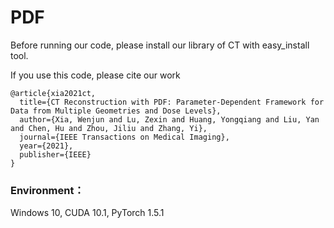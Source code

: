 # PDF

Before running our code, please install our library of CT with easy_install tool.

If you use this code, please cite our work
```
@article{xia2021ct,
  title={CT Reconstruction with PDF: Parameter-Dependent Framework for Data from Multiple Geometries and Dose Levels},
  author={Xia, Wenjun and Lu, Zexin and Huang, Yongqiang and Liu, Yan and Chen, Hu and Zhou, Jiliu and Zhang, Yi},
  journal={IEEE Transactions on Medical Imaging},
  year={2021},
  publisher={IEEE}
}
```
### Environment：
Windows 10, CUDA 10.1, PyTorch 1.5.1
